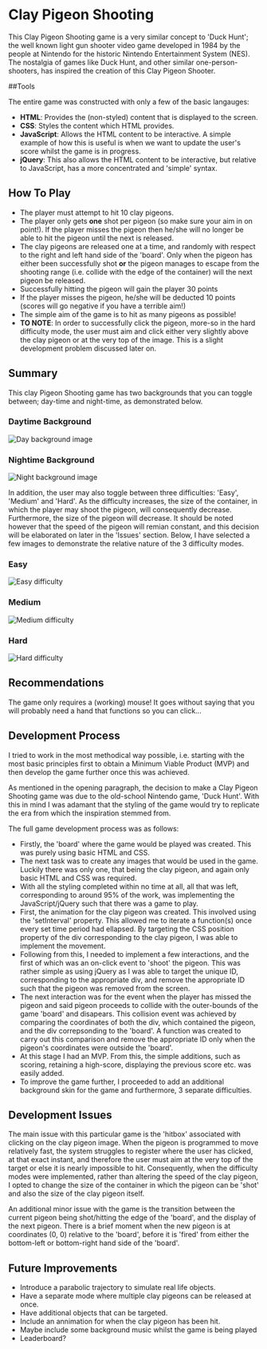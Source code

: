 # Clay Pigeon Shooting
This Clay Pigeon Shooting game is a very similar concept to 'Duck Hunt'; the well known light gun shooter video game developed in 1984 by the people at Nintendo for the historic Nintendo Entertainment System (NES). The nostalgia of games like Duck Hunt, and other similar one-person-shooters, has inspired the creation of this Clay Pigeon Shooter.

##Tools

The entire game was constructed with only a few of the basic langauges:

* **HTML**: Provides the (non-styled) content that is displayed to the screen.
* **CSS**: Styles the content which HTML provides.
* **JavaScript**: Allows the HTML content to be interactive. A simple example of how this is useful is when we want to update the user's score whilst the game is in progress.
* **jQuery**: This also allows the HTML content to be interactive, but relative to JavaScript, has a more concentrated and 'simple' syntax. 

## How To Play

* The player must attempt to hit 10 clay pigeons.
* The player only gets **one** shot per pigeon (so make sure your aim in on point!). If the player misses the pigeon then he/she will no longer be able to hit the pigeon until the next is released.
* The clay pigeons are released one at a time, and randomly with respect to the right and left hand side of the 'board'. Only when the pigeon has either been successfully shot **or** the pigeon manages to escape from the shooting range (i.e. collide with the edge of the container) will the next pigeon be released.
* Successfully hitting the pigeon will gain the player 30 points
* If the player misses the pigeon, he/she will be deducted 10 points (scores will go negative if you have a terrible aim!)
* The simple aim of the game is to hit as many pigeons as possible!
* **TO NOTE**: In order to successfully click the pigeon, more-so in the hard difficulty mode, the user must aim and click either very slightly above the clay pigeon or at the very top of the image. This is a slight development problem discussed later on.

## Summary

This clay Pigeon Shooting game has two backgrounds that you can toggle between; day-time and night-time, as demonstrated below.

### Daytime Background

![Day background image](images/Easy-mode-image.png)

### Nightime Background

![Night background image](images/Easy-mode-image-night-time.png)

In addition, the user may also toggle between three difficulties: 'Easy', 'Medium' and 'Hard'. As the difficulty increases, the size of the container, in which the player may shoot the pigeon, will consequently decrease. Furthermore, the size of the pigeon will decrease. It should be noted however that the speed of the pigeon will remian constant, and this decision will be elaborated on later in the 'Issues' section. Below, I have selected a few images to demonstrate the relative nature of the 3 difficulty modes.

### Easy

![Easy difficulty](images/Easy-mode.png)

### Medium

![Medium difficulty](images/Medium-mode.png)

### Hard

![Hard difficulty](images/Hard-mode.png)

## Recommendations
The game only requires a (working) mouse! It goes without saying that you will probably need a hand that functions so you can click... 

## Development Process
I tried to work in the most methodical way possible, i.e. starting with the most basic principles first to obtain a Minimum Viable Product (MVP) and then develop the game further once this was achieved.

As mentioned in the opening paragraph, the decision to make a Clay Pigeon Shooting game was due to the old-school Nintendo game, 'Duck Hunt'. With this in mind I was adamant that the styling of the game would try to replicate the era from which the inspiration stemmed from.

The full game development process was as follows:

* Firstly, the 'board' where the game would be played was created. This was purely using basic HTML and CSS.
* The next task was to create any images that would be used in the game. Luckily there was only one, that being the clay pigeon, and again only basic HTML and CSS was required.
* With all the styling completed within no time at all, all that was left, corresponding to around 95% of the work, was implementing the JavaScript/jQuery such that there was a game to play.
* First, the animation for the clay pigeon was created. This involved using the 'setInterval' property. This allowed me to iterate a function(s) once every set time period had ellapsed. By targeting the CSS position property of the div corresponding to the clay pigeon, I was able to implement the movement.
* Following from this, I needed to implement a few interactions, and the first of which was an on-click event to 'shoot' the pigeon. This was rather simple as using jQuery as I was able to target the unique ID, corresponding to the appropriate div, and remove the appropriate ID such that the pigeon was removed from the screen.
* The next interaction was for the event when the player has missed the pigeon and said pigeon proceeds to collide with the outer-bounds of the game 'board' and disapears. This collision event was achieved by comparing the coordinates of both the div, which contained the pigeon, and the div correpsonding to the 'board'. A function was created to carry out this comparison and remove the appropriate ID only when the pigeon's coordinates were outside the 'board'.
* At this stage I had an MVP. From this, the simple additions, such as scoring, retaining a high-score, displaying the previous score etc. was easily added.
* To improve the game further, I proceeded to add an additional background skin for the game and furthermore, 3 separate difficulties.   

## Development Issues
The main issue with this particular game is the 'hitbox' associated with clicking on the clay pigeon image. When the pigeon is programmed to move relatively fast, the system struggles to register where the user has clicked, at that exact instant, and therefore the user must aim at the very top of the target or else it is nearly impossible to hit. Consequently, when the difficulty modes were implemented, rather than altering the speed of the clay pigeon, I opted to change the size of the container in which the pigeon can be 'shot' and also the size of the clay pigeon itself.

An additional minor issue with the game is the transition between the current pigeon being shot/hitting the edge of the 'board', and the display of the next pigeon. There is a brief moment when the new pigeon is at coordinates (0, 0) relative to the 'board', before it is 'fired' from either the bottom-left or bottom-right hand side of the 'board'. 

## Future Improvements

* Introduce a parabolic trajectory to simulate real life objects.
* Have a separate mode where multiple clay pigeons can be released at once.
* Have additional objects that can be targeted.
* Include an annimation for when the clay pigeon has been hit.
* Maybe include some background music whilst the game is being played
* Leaderboard?




